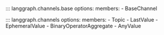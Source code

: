 ::: langgraph.channels.base
    options:
      members:
        - BaseChannel

::: langgraph.channels
    options:
      members:
        - Topic
        - LastValue
        - EphemeralValue
        - BinaryOperatorAggregate
        - AnyValue
